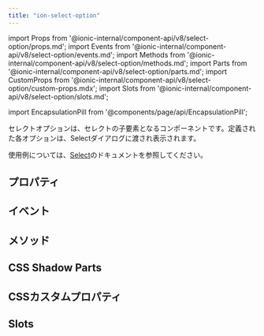 ```yaml
---
title: "ion-select-option"
---
```

import Props from '@ionic-internal/component-api/v8/select-option/props.md';
import Events from '@ionic-internal/component-api/v8/select-option/events.md';
import Methods from '@ionic-internal/component-api/v8/select-option/methods.md';
import Parts from '@ionic-internal/component-api/v8/select-option/parts.md';
import CustomProps from '@ionic-internal/component-api/v8/select-option/custom-props.mdx';
import Slots from '@ionic-internal/component-api/v8/select-option/slots.md';

<head>
  <title>ion-select-option: Option For a Select Dialog</title>
  <meta name="description" content="Select Optionとは？Select OptionはSelectの子要素で、定義された各オプションはSelectダイアログに渡され表示されます。" />
</head>

import EncapsulationPill from '@components/page/api/EncapsulationPill';

<EncapsulationPill type="shadow" />


セレクトオプションは、セレクトの子要素となるコンポーネントです。定義された各オプションは、Selectダイアログに渡され表示されます。

使用例については、[Select](./select)のドキュメントを参照してください。


## プロパティ
<Props />

## イベント
<Events />

## メソッド
<Methods />

## CSS Shadow Parts
<Parts />

## CSSカスタムプロパティ
<CustomProps />

## Slots
<Slots />